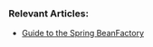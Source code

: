 ### Relevant Articles:
- [Guide to the Spring BeanFactory](http://www.nklkarthi.com/spring-beanfactory)

